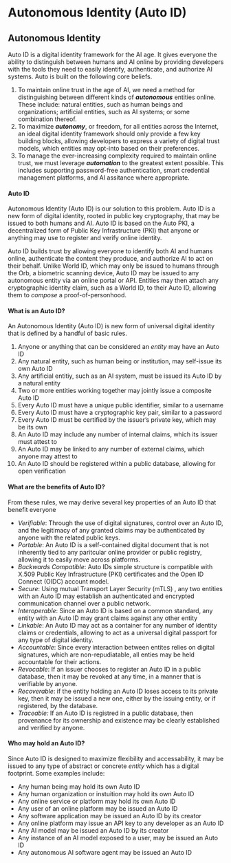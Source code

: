 # Autonomous Identity (Auto ID)

## Autonomous Identity

Auto ID is a digital identity framework for the AI age. It gives everyone the ability to distinguish between humans and AI online by providing developers with the tools they need to easily identify, authenticate, and authorize AI systems. Auto is built on the following core beliefs.

1. To maintain online trust in the age of AI, we need a method for distinguishing between different kinds of _**autonomous**_ entities online. These include: natural entities, such as human beings and organizations; artificial entities, such as AI systems; or some combination thereof.
2. To maximize _**autonomy**_, or freedom, for all entities across the Internet, an ideal digital identity framework should only provide a few key building blocks, allowing developers to express a variety of digital trust models, which entities may opt-into based on their preferences.
3. To manage the ever-increasing complexity required to maintain online trust, we must leverage _**automation**_ to the greatest extent possible. This includes supporting password-free authentication, smart credential management platforms, and AI assitance where appropriate.

#### Auto ID

Autonomous Identity (Auto ID) is our solution to this problem. Auto ID is a new form of digital identity, rooted in public key cryptography, that may be issued to both humans and AI. Auto ID is based on the Auto PKI, a decentralized form of Public Key Infrastructure (PKI) that anyone or anything may use to register and verify online identity.

Auto ID builds trust by allowing everyone to identify both AI and humans online, authenticate the content they produce, and authorize AI to act on their behalf. Unlike World ID, which may only be issued to humans through the Orb, a biometric scanning device, Auto ID may be issued to any autonomous entity via an online portal or API. Entities may then attach any cryptographic identity claim, such as a World ID, to their Auto ID, allowing them to _compose_ a proof-of-personhood.

#### What is an Auto ID?

An Autonomous Identity (Auto ID) is new form of universal digital identity that is defined by a handful of basic rules.

1. Anyone or anything that can be considered an _entity_ may have an Auto ID
2. Any natural entity, such as human being or institution, may self-issue its own Auto ID
3. Any artificial entitiy, such as an AI system, must be issued its Auto ID by a natural entity
4. Two or more entities working together may jointly issue a composite Auto ID
5. Every Auto ID must have a unique public identifier, similar to a username
6. Every Auto ID must have a cryptographic key pair, similar to a password
7. Every Auto ID must be certified by the issuer’s private key, which may be its own
8. An Auto ID may include any number of internal claims, which its issuer must attest to
9. An Auto ID may be linked to any number of external claims, which anyone may attest to
10. An Auto ID should be registered within a public database, allowing for open verification

#### What are the benefits of Auto ID?

From these rules, we may derive several key properties of an Auto ID that benefit everyone

* _Verifiable_: Through the use of digital signatures, control over an Auto ID, and the legitimacy of any granted claims may be authenticated by anyone with the related public keys.
* _Portable_: An Auto ID is a self-contained digital document that is not inherently tied to any paritcular online provider or public registry, allowing it to easily move across platforms.
* _Backwards Compatible_: Auto IDs simple structure is compatible with X.509 Public Key Infrastructure (PKI) certificates and the Open ID Connect (OIDC) account model.
* _Secure_: Using mutual Transport Layer Security (mTLS) , any two entities with an Auto ID may establish an authenticated and encrypted communication channel over a public network.
* _Interoperable_: Since an Auto ID is based on a common standard, any entity with an Auto ID may grant claims against any other entity
* _Linkable_: An Auto ID may act as a container for any number of identity claims or credentials, allowing to act as a universal digital passport for any type of digital identity.
* _Accountable_: Since every interaction between entites relies on digital signatures, which are non-repudiatable, all enties may be held accountable for their actions.
* _Revocable_: If an issuer chooses to register an Auto ID in a public database, then it may be revoked at any time, in a manner that is verifiable by anyone.
* _Recoverable_: if the entity holding an Auto ID loses access to its private key, then it may be issued a new one, either by the issuing entity, or if registered, by the database.
* _Traceable:_ If an Auto ID is registred in a public database, then provenance for its ownership and existence may be clearly established and verified by anyone.

#### Who may hold an Auto ID?

Since Auto ID is designed to maximize flexibility and accessability, it may be issued to any type of abstract or concrete _entity_ which has a digital footprint. Some examples include:

* Any human being may hold its own Auto ID
* Any human organization or instuition may hold its own Auto ID
* Any online service or platform may hold its own Auto ID
* Any user of an online platform may be issued an Auto ID
* Any software application may be issued an Auto ID by its creator
* Any online platform may issue an API key to any developer as an Auto ID
* Any AI model may be issued an Auto ID by its creator
* Any instance of an AI model exposed to a user, may be issued an Auto ID
* Any autonomous AI software agent may be issued an Auto ID
